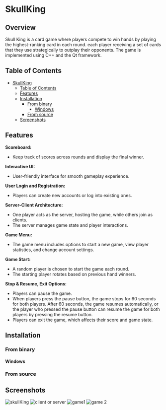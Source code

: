 # SkullKing

## Overview

Skull King is a card game where players compete to win hands by playing the highest-ranking card in each round. each player receiving a set of cards that they use strategically to outplay their opponents.
The game is implemented using C++ and the Qt framework.

## Table of Contents

- [SkullKing](#SkullKing)
  - [Table of Contents](#table-of-contents)
  - [Features](#features)
  - [Installation](#installation)
    - [From binary](#from-binary)
      - [Windows](#windows)
    - [From source](#from-source)
  - [Screenshots](#screenshots)

## Features
**Scoreboard:**

- Keep track of scores across rounds and display the final winner.

**Interactive UI:**

- User-friendly interface for smooth gameplay experience.

**User Login and Registration:**

- Players can create new accounts or log into existing ones.

**Server-Client Architecture:**

- One player acts as the server, hosting the game, while others join as clients.
- The server manages game state and player interactions.

**Game Menu:**

- The game menu includes options to start a new game, view player statistics, and change account settings.

**Game Start:**

- A random player is chosen to start the game each round.
- The starting player rotates based on previous hand winners.

**Stop & Resume, Exit Options:**

- Players can pause the game.
- When players press the pause button, the game stops for 60 seconds for both players. After 60 seconds, the game resumes automatically, or the player who pressed the pause button can resume the game for both players by pressing the resume button.
- Players can exit the game, which affects their score and game state.
  
## Installation

### From binary

#### Windows


### From source


## Screenshots
![skullKing ](https://s8.uupload.ir/files/screenshot_2024-08-04_152542_ie7j.png)
![client or server](https://s8.uupload.ir/files/screenshot_2024-08-04_152709_a1xt.png)
![game1](https://s8.uupload.ir/files/screenshot_2024-08-04_153014_emqr.png)
![game 2](https://s8.uupload.ir/files/screenshot_2024-08-04_153144_rndl.png)

